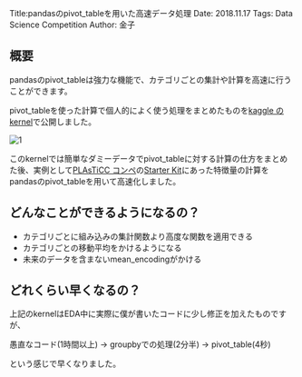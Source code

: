 Title:pandasのpivot_tableを用いた高速データ処理
Date: 2018.11.17
Tags: Data Science Competition
Author: 金子

## 概要
pandasのpivot_tableは強力な機能で、カテゴリごとの集計や計算を高速に行うことができます。

pivot_tableを使った計算で個人的によく使う処理をまとめたものを[kaggle のkernel](https://www.kaggle.com/nadare/feature-engenieering-with-pivot-table)で公開しました。

![1]({attach}images/pandas_pivot_table_figs/pandas_pivot_table.png)

このkernelでは簡単なダミーデータでpivot_tableに対する計算の仕方をまとめた後、実例として[PLAsTiCC コンペ](https://www.kaggle.com/c/PLAsTiCC-2018)の[Starter Kit](https://www.kaggle.com/michaelapers/the-plasticc-astronomy-starter-kit)にあった特徴量の計算をpandasのpivot_tableを用いて高速化しました。

## どんなことができるようになるの？
- カテゴリごとに組み込みの集計関数より高度な関数を適用できる
- カテゴリごとの移動平均をかけるようになる
- 未来のデータを含まないmean_encodingがかける

## どれくらい早くなるの？
上記のkernelはEDA中に実際に僕が書いたコードに少し修正を加えたものですが、

愚直なコード(1時間以上) → groupbyでの処理(2分半) → pivot_table(4秒)

という感じで早くなりました。
